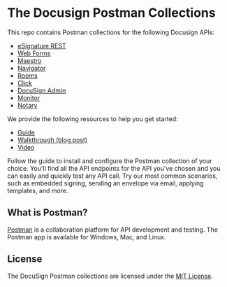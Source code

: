 # The Docusign Postman Collections

This repo contains Postman collections for the following Docusign APIs: 

* [eSignature REST](https://developers.docusign.com/docs/esign-rest-api/)
* [Web Forms](https://developers.docusign.com/docs/web-forms-api/)
* [Maestro](https://developers.docusign.com/docs/maestro-api/)
* [Navigator](https://developers.docusign.com/docs/navigator-api/)
* [Rooms](https://developers.docusign.com/docs/rooms-api/)
* [Click](https://developers.docusign.com/docs/click-api/)
* [DocuSign Admin](https://developers.docusign.com/docs/admin-api/)
* [Monitor](https://developers.docusign.com/docs/monitor-api/)
* [Notary](https://developers.docusign.com/docs/notary-api/)

We provide the following resources to help you get started: 

* [Guide](https://developers.docusign.com/tools/postman/)
* [Walkthrough (blog post)](https://www.docusign.com/blog/developers/dsdev-please-mr-postman) 
* [Video](https://www.youtube.com/watch?v=mV73U2tg9c0) 

Follow the guide to install and configure the Postman collection of your choice. You'll find all the API endpoints for the API you've chosen and you can easily and quickly test any API call. Try our most common scenarios, such as embedded signing, sending an envelope via email, applying templates, and more. 

## What is Postman? 

[Postman](https://www.postman.com/) is a collaboration platform for API development and testing. The Postman app is available for Windows, Mac, and Linux.  

## License 

The DocuSign Postman collections are licensed under the [MIT License](LICENSE).
